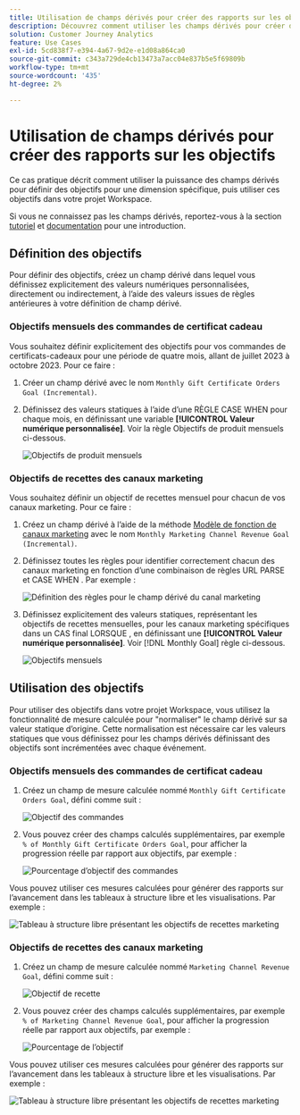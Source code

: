 ```yaml
---
title: Utilisation de champs dérivés pour créer des rapports sur les objectifs
description: Découvrez comment utiliser les champs dérivés pour créer des rapports sur les objectifs (cibles) dans vos projets Workspace.
solution: Customer Journey Analytics
feature: Use Cases
exl-id: 5cd838f7-e394-4a67-9d2e-e1d08a864ca0
source-git-commit: c343a729de4cb13473a7acc04e837b5e5f69809b
workflow-type: tm+mt
source-wordcount: '435'
ht-degree: 2%

---
```


# Utilisation de champs dérivés pour créer des rapports sur les objectifs

Ce cas pratique décrit comment utiliser la puissance des champs dérivés pour définir des objectifs pour une dimension spécifique, puis utiliser ces objectifs dans votre projet Workspace.

Si vous ne connaissez pas les champs dérivés, reportez-vous à la section [tutoriel](https://experienceleague.adobe.com/docs/customer-journey-analytics-learn/tutorials/data-views/derived-fields-in-cja.html?lang=en) et [documentation](../data-views/derived-fields/derived-fields.md) pour une introduction.


## Définition des objectifs

Pour définir des objectifs, créez un champ dérivé dans lequel vous définissez explicitement des valeurs numériques personnalisées, directement ou indirectement, à l’aide des valeurs issues de règles antérieures à votre définition de champ dérivé.


### Objectifs mensuels des commandes de certificat cadeau

Vous souhaitez définir explicitement des objectifs pour vos commandes de certificats-cadeaux pour une période de quatre mois, allant de juillet 2023 à octobre 2023. Pour ce faire :

1. Créer un champ dérivé avec le nom `Monthly Gift Certificate Orders Goal (Incremental)`.

1. Définissez des valeurs statiques à l’aide d’une RÈGLE CASE WHEN pour chaque mois, en définissant une variable **[!UICONTROL Valeur numérique personnalisée]**. Voir la règle Objectifs de produit mensuels ci-dessous.

   ![Objectifs de produit mensuels](assets/goals-derived-field-product-goals-1.png)


### Objectifs de recettes des canaux marketing

Vous souhaitez définir un objectif de recettes mensuel pour chacun de vos canaux marketing. Pour ce faire :

1. Créez un champ dérivé à l’aide de la méthode [Modèle de fonction de canaux marketing](/help/data-views/derived-fields/derived-fields.md#marketing-channels) avec le nom `Monthly Marketing Channel Revenue Goal (Incremental)`.

1. Définissez toutes les règles pour identifier correctement chacun des canaux marketing en fonction d’une combinaison de règles URL PARSE et CASE WHEN . Par exemple :

   ![Définition des règles pour le champ dérivé du canal marketing](assets/goals-derived-field-marketing-channel-1.png)

1. Définissez explicitement des valeurs statiques, représentant les objectifs de recettes mensuelles, pour les canaux marketing spécifiques dans un CAS final LORSQUE , en définissant une **[!UICONTROL Valeur numérique personnalisée]**. Voir [!DNL Monthly Goal] règle ci-dessous.

   ![Objectifs mensuels](assets/goals-derived-field-marketing-channel-2.png)



## Utilisation des objectifs

Pour utiliser des objectifs dans votre projet Workspace, vous utilisez la fonctionnalité de mesure calculée pour &quot;normaliser&quot; le champ dérivé sur sa valeur statique d’origine. Cette normalisation est nécessaire car les valeurs statiques que vous définissez pour les champs dérivés définissant des objectifs sont incrémentées avec chaque événement.

### Objectifs mensuels des commandes de certificat cadeau

1. Créez un champ de mesure calculée nommé `Monthly Gift Certificate Orders Goal`, défini comme suit :

   ![Objectif des commandes](assets/calculated-metric-ordersgoals.png)

1. Vous pouvez créer des champs calculés supplémentaires, par exemple `% of Monthly Gift Certificate Orders Goal`, pour afficher la progression réelle par rapport aux objectifs, par exemple :

   ![Pourcentage d’objectif des commandes](assets/calculated-metric-ordersgoalspercent.png)

Vous pouvez utiliser ces mesures calculées pour générer des rapports sur l’avancement dans les tableaux à structure libre et les visualisations. Par exemple :

![Tableau à structure libre présentant les objectifs de recettes marketing](assets/freeform-table-product-order-goals.png)


### Objectifs de recettes des canaux marketing

1. Créez un champ de mesure calculée nommé `Marketing Channel Revenue Goal`, défini comme suit :

   ![Objectif de recette](assets/calculated-metric-revenuegoals.png)

1. Vous pouvez créer des champs calculés supplémentaires, par exemple `% of Marketing Channel Revenue Goal`, pour afficher la progression réelle par rapport aux objectifs, par exemple :

   ![Pourcentage de l’objectif](assets/calculated-metric-revenuegoalspercent.png)

Vous pouvez utiliser ces mesures calculées pour générer des rapports sur l’avancement dans les tableaux à structure libre et les visualisations. Par exemple :

![Tableau à structure libre présentant les objectifs de recettes marketing](assets/freeform-table-marketing-channel-revenue-goals.png)

